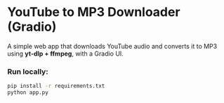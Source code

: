 # YouTube to MP3 Downloader (Gradio)

A simple web app that downloads YouTube audio and converts it to MP3 using **yt-dlp + ffmpeg**, with a Gradio UI.

### Run locally:
```bash
pip install -r requirements.txt
python app.py

